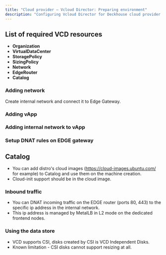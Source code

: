 ```yaml
---
title: "Cloud provider — Vcloud Director: Preparing environment"
description: "Configuring Vcloud Director for Deckhouse cloud provider operation."
---
```


<!-- AUTHOR! Don't forget to update getting started if necessary -->

## List of required VCD resources

* **Organization** 
* **VirtualDataCenter**
* **StoragePolicy**
* **SizingPolicy**
* **Network**
* **EdgeRouter**
* **Catalog**

### Adding network

Create internal network and connect it to Edge Gateway.

[](../../images/030-cloud-provider-vcd/network-setup/Screenshot.png)
[](../../images/030-cloud-provider-vcd/network-setup/Screenshot2.png)
[](../../images/030-cloud-provider-vcd/network-setup/Screenshot3.png)
[](../../images/030-cloud-provider-vcd/network-setup/Screenshot4.png)
[](../../images/030-cloud-provider-vcd/network-setup/Screenshot5.png)
[](../../images/030-cloud-provider-vcd/network-setup/Screenshot6.png)

### Adding vApp

[](../../images/030-cloud-provider-vcd/application-setup/Screenshot.png)
[](../../images/030-cloud-provider-vcd/application-setup/Screenshot2.png)

### Adding internal network to vApp

[](../../images/030-cloud-provider-vcd/network-in-vapp-setup/Screenshot.png)
[](../../images/030-cloud-provider-vcd/network-in-vapp-setup/Screenshot2.png)

### Setup DNAT rules on EDGE gateway

[](../../images/030-cloud-provider-vcd/edge-gateway-setup/Screenshot.png)
[](../../images/030-cloud-provider-vcd/edge-gateway-setup/Screenshot2.png)

## Catalog

* You can add distro's cloud images (https://cloud-images.ubuntu.com/ for example) to Catalog and use them on the machine creation.
* Cloud-init support should be in the cloud image. 

### Inbound traffic

* You can DNAT incoming traffic on the EDGE router (ports 80, 443) to the specific ip address in the internal network.
* This ip address is managed by MetalLB in L2 mode on the dedicated frontend nodes.

### Using the data store

* VCD supports CSI, disks created by CSI is VCD Independent Disks.
* Known limitation - CSI disks cannot support resizing at all.
